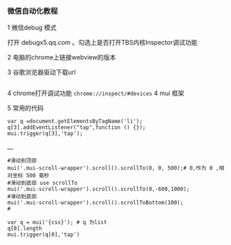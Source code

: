 ### 微信自动化教程 ###
1 微信debug 模式
  
  打开  debugx5.qq.com 。勾选上是否打开TBS内核Inspector调试功能
  
2 电脑的chrome上链接webview的版本   

3 谷歌浏览器驱动下载url 
```https://chromedriver.storage.googleapis.com/index.html
```
4 chrome打开调试功能
```chrome://inspect/#devices```
4 mui 框架

5 常用的代码 
``````
var q =document.getElementsByTagName('li');
q[3].addEventListener("tap",function () {});
mui.trigger(q[3],'tap');

``````
__


```常用的方法
#滑动到顶部
mui('.mui-scroll-wrapper').scroll().scrollTo(0, 0, 500);# 0,作为 0 ,相对坐标 500 毫秒
#滑动到底部 use scrollTo
mui('.mui-scroll-wrapper').scroll().scrollTo(0,-600,1000);
#滑动到底部
mui('.mui-scroll-wrapper').scroll().scrollToBottom(100);
#

var q = mui('{css}'); # q 为list
q[0].length
mui.trigger(q[0],'tap')
```